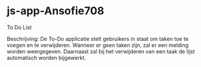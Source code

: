 # js-app-Ansofie708

To Do List

Beschrijving:
De To-Do applicatie stelt gebruikers in staat om taken toe te voegen en te verwijderen. Wanneer er geen taken zijn, zal er een melding worden weergegeven. Daarnaast zal bij het verwijderen van een taak de lijst automatisch worden bijgewerkt.